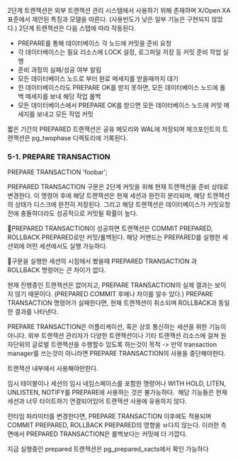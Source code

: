   
  

  

2단계 트랜잭션은 외부 트랜잭션 관리 시스템에서 사용하기 위해 존재하며 X/Open XA 표준에서 제안된 특징과 모델을 따른다. (사용빈도가 낮은 일부 기능은 구현되지 않았다.) 2단계 트랜잭션은 다음 스탭에 따라 작동된다.

- PREPARE를 통해 데이터베이스 각 노드에 커밋을 준비 요청
- 각 데이터베이스는 필요 리소스에 LOCK 설정, 로그파일 저장 등 커밋 준비 작업 실행
- 준비 과정의 실패/성공 여부 알림 
- 모든 데이터베이스 노드로 부터 완료 메세지를 받을때까지 대기
- 한 데이터베이스라도 PREPARE OK를 받지 못하면, 모든 데이터베이스 노드에 롤백 메세지를 보내 해당 작업 롤백
- 모든 데이터베이스에서 PREPARE OK를 받으면 모든 데이터베이스 노드에 커밋 메세지를 보내고 모든 작업 커밋

짧은 기간의 PREPARED 트랜잭션은 공유 메모리와 WAL에 저장되며 체크포인트의 트랜잭션은 pg_twophase 디렉토리에 기록된다.

### 5-1. PREPARE TRANSACTION

PREPARE TRANSACTION 'foobar';

  

PREPARED TRANSACTION 구문은 2단계 커밋을 위해 현재 트랜잭션을 준비 상태로 변경한다. 이 명령어 후에 해당 트랜잭션은 현재 세션과 완전히 분리되며, 해당 트랜잭션의 상태가 디스크에 완전히 저장된다. 그리고 해당 트랜잭션은 데이터베이스가 커밋요청 전에 충돌하더라도 성공적으로 커밋될 확률이 높다.

  

PREPARED TRANSACTION이 성공하면 트랜잭션은 COMMIT PREPARED, ROLLBACK PREPARED로만 커밋/롤백된다. 해당 커맨드는 PREPARED를 실행한 세션외에 어떤 세션에서도 실행 가능하다.

  

구문을 실행한 세션의 시점에서 봤을때 PREPARED TRANSACTION 과 ROLLBACK 명령어는 큰 차이가 없다. 

현재 진행중인 트랜잭션은 없어지고, PREPARE TRANSACTION의 실제 결과는 보이지 않기 때문이다. (PREPARED COMMIT 후에나 차이를 알수 있다.) PREPARE TRANSACTION 명령어가 실패한다면, 현재 트랜잭션이 취소되며 ROLLBACK과 동일한 결과를 나타낸다.

  

PREPARE TRANSACTION은 어플리케이션, 혹은 상호 통신하는 세션을 위한 기능이 아니다. 외부 트랜잭션 관리자가 다양한 트랜잭션이나 기타 트랜잭션 리소스에 걸쳐 원자단위의 글로벌 트랜잭션을 수행할수 있도록 하는것이 목적 -> 만약 transaction manager를 쓰는것이 아니라면 PREPARE TRANSACTION의 사용을 중단해야한다.

  

트랜잭션 내부에서 사용해야만한다.

  

임시 테이블이나 세션의 임시 네임스페이스를 포함한 명령어나 WITH HOLD, LITEN, UNLISTEN, NOTIFY를 PREPARE에 사용하는 것은 불가능하다.  해당 기능들은 현재세션과 너무 타이트하기 연결되어있어 트랜잭션 사용에 유용하지 않다.

  

런타임 파라미터를 변경한다면, PREPARE TRANSACTION 이후에도 적용되며 COMMIT PREPARED, ROLLBACK PREPARED의 영향을 ㅂ다지 않는다. 이러한 측면에서 PREPARED TRANSACTION은 롤백보다는 커밋에 더 가깝다. 

  

지금 실행중인 prepared 트랜잭션은 pg_prepared_xacts에서 확인 가능하다